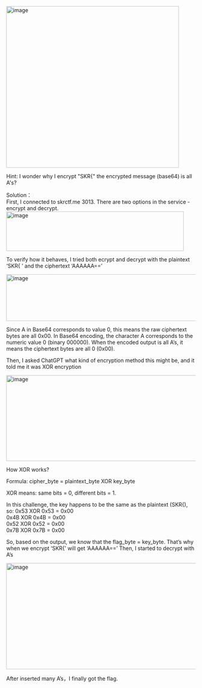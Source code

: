 <img width="459" height="429" alt="image" src="https://github.com/user-attachments/assets/5453871e-7c1e-4ec9-9e31-199638645976" />



Hint: I wonder why I encrypt "SKR{" the encrypted message (base64) is all A's?

Solution：  
First, I connected to skrctf.me 3013.
There are two options in the service - encrypt and decrypt.
<img width="472" height="105" alt="image" src="https://github.com/user-attachments/assets/07342b6e-c54b-486f-81b4-19f058b1be27" />












To verify how it behaves, I tried both ecrypt and decrypt with the plaintext ‘SKR{ ’ and the ciphertext ‘AAAAAA==’


<img width="658" height="124" alt="image" src="https://github.com/user-attachments/assets/c112945a-b773-4b3e-842a-8d814df85356" />














Since A in Base64 corresponds to value 0, this means the raw ciphertext bytes are all 0x00.
In Base64 encoding, the character A corresponds to the numeric value 0 (binary 000000).
When the encoded output is all A’s, it means the ciphertext bytes are all 0 (0x00).

Then, I asked ChatGPT what kind of encryption method this might be, and it told me it was XOR encryption


<img width="602" height="228" alt="image" src="https://github.com/user-attachments/assets/a75a22ad-254c-492e-9918-c3577dc1c295" />

















How XOR works?



Formula: cipher_byte = plaintext_byte XOR key_byte




XOR means: same bits = 0, different bits = 1.




In this challenge, the key happens to be the same as the plaintext (SKR{), so:
0x53 XOR 0x53 = 0x00  
0x4B XOR 0x4B = 0x00  
0x52 XOR 0x52 = 0x00  
0x7B XOR 0x7B = 0x00  














So, based on the output, we know that the flag_byte = key_byte.
That’s why when we encrypt ‘SKR{’ will get ‘AAAAAA==’
Then, I started to decrypt with A’s


<img width="602" height="282" alt="image" src="https://github.com/user-attachments/assets/ceff8525-a66f-413a-a654-289d1721d425" />




After inserted many A’s，I finally got the flag.
